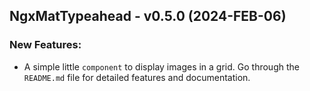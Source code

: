 ## NgxMatTypeahead - v0.5.0 (2024-FEB-06)

### New Features:

- A simple little `component` to display images in a grid. Go through the `README.md` file for detailed features and documentation.